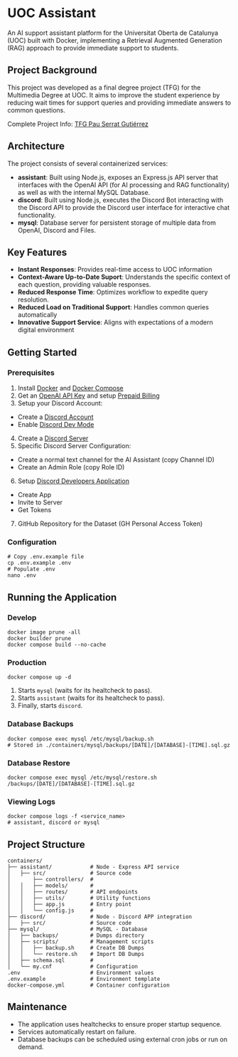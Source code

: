 # UOC Assistant
An AI support assistant platform for the Universitat Oberta de Catalunya (UOC) built with Docker, implementing a Retrieval Augmented Generation (RAG) approach to provide immediate support to students.

## Project Background
This project was developed as a final degree project (TFG) for the Multimedia Degree at UOC. It aims to improve the student experience by reducing wait times for support queries and providing immediate answers to common questions.

Complete Project Info: [TFG Pau Serrat Gutiérrez]()

## Architecture
The project consists of several containerized services:
- **assistant**: Built using Node.js, exposes an Express.js API server that interfaces with the OpenAI API (for AI processing and RAG functionality) as well as with the internal MySQL Database.
- **discord**: Built using Node.js, executes the Discord Bot interacting with the Discord API to provide the Discord user interface for interactive chat functionality.
- **mysql**: Database server for persistent storage of multiple data from OpenAI, Discord and Files.

## Key Features
- **Instant Responses**: Provides real-time access to UOC information
- **Context-Aware Up-to-Date Suport**: Understands the specific context of each question, providing valuable responses.
- **Reduced Response Time**: Optimizes workflow to expedite query resolution.
- **Reduced Load on Traditional Support**: Handles common queries automatically
- **Innovative Support Service**: Aligns with expectations of a modern digital environment

## Getting Started
### Prerequisites
1. Install [Docker](https://docs.docker.com/engine/install/) and [Docker Compose](https://docs.docker.com/compose/install/)
2. Get an [OpenAI API Key](https://help.openai.com/en/articles/4936850-where-do-i-find-my-openai-api-key) and setup [Prepaid Billing](https://help.openai.com/en/articles/8264644-how-can-i-set-up-prepaid-billing)
3. Setup your Discord Account:
- Create a [Discord Account](https://support.discord.com/hc/en-us/articles/360033931551)
- Enable [Discord Dev Mode](https://help.mee6.xyz/support/solutions/articles/101000482629)
4. Create a [Discord Server](https://support.discord.com/hc/en-us/articles/204849977)
5. Specific Discord Server Configuration:
- Create a normal text channel for the AI Assistant (copy Channel ID)
- Create an Admin Role (copy Role ID)
6. Setup [Discord Developers Application](https://discord.com/developers/applications)
- Create App
- Invite to Server
- Get Tokens
7. GitHub Repository for the Dataset (GH Personal Access Token)

### Configuration
```
# Copy .env.example file
cp .env.example .env
# Populate .env
nano .env
```

## Running the Application
### Develop
```
docker image prune -all
docker builder prune
docker compose build --no-cache
```

### Production
```
docker compose up -d
```
1. Starts `mysql` (waits for its healtcheck to pass).
2. Starts `assistant` (waits for its healtcheck to pass).
3. Finally, starts `discord`.

### Database Backups
```
docker compose exec mysql /etc/mysql/backup.sh
# Stored in ./containers/mysql/backups/[DATE]/[DATABASE]-[TIME].sql.gz
```

### Database Restore
```
docker compose exec mysql /etc/mysql/restore.sh /backups/[DATE]/[DATABASE]-[TIME].sql.gz
```

### Viewing Logs
```
docker compose logs -f <service_name>
# assistant, discord or mysql
```

## Project Structure
```
containers/
├── assistant/            # Node - Express API service
│   ├── src/              # Source code
│       ├── controllers/  #
│   │   ├── models/       #
│   │   ├── routes/       # API endpoints
│   │   ├── utils/        # Utility functions
│   │   ├── app.js        # Entry point
│   │   └── config.js     #
├── discord/              # Node - Discord APP integration
│   ├── src/              # Source code
├── mysql/                # MySQL - Database
│   ├── backups/          # Dumps directory
│   ├── scripts/          # Management scripts
│   │   ├── backup.sh     # Create DB Dumps
│   │   └── restore.sh    # Import DB Dumps
│   ├── schema.sql        #
│   └── my.cnf            # Configuration
.env                      # Environment values
.env.example              # Environment template
docker-compose.yml        # Container configuration
```

## Maintenance
- The application uses healtchecks to ensure proper startup sequence.
- Services automatically restart on failure.
- Database backups can be scheduled using external cron jobs or run on demand.